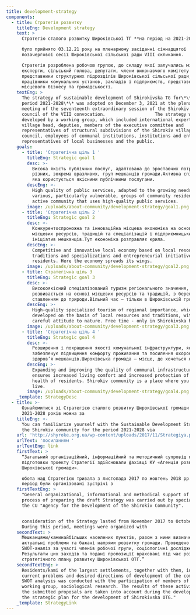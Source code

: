 ```yaml
---
title: development-strategy
components:
  - title: Стратегія розвитку
    titleEng: Development strategy
    text: >
      Стратегію сталого розвитку Широківської ТГ **на період на 2021-2028 роки**

      було прийнято 03.12.21 року на пленарному засіданні сімнадцятої
      позачергової сесії Широківської сільської ради VIII скликання.

      Стратегія розроблена робочою групою, до складу якої залучались міжнародні
      експерти, сільський голова, депутати, члени виконавчого комітету та
      представники структурних підрозділів Широківської сільської ради,
      працівники комунальних установ, закладів і підприємств, представники
      місцевого бізнесу та громадськості.
    textEng: >
      The strategy of sustainable development of Shirokivska TG for\*\* the
      period 2021-2028\*\* was adopted on December 3, 2021 at the plenary
      meeting of the seventeenth extraordinary session of the Shirokiv village
      council of the VIII convocation.                   The strategy was
      developed by a working group, which included international experts, the
      village head, deputies, members of the executive committee and
      representatives of structural subdivisions of the Shirokiv village
      council, employees of communal institutions, institutions and enterprises,
      representatives of local businesses and the public.
    goals:
      - title: 'Стратегічна ціль 1 '
        titleEng: Strategic goal 1
        desc: >-
          Висока якість публічних послуг, адаптована до зростаючих потреб
          різних, зокрема вразливих, груп мешканців громади.Активна спільнота,
          яка користується якісними публічними послугами.
        descEng: >-
          High quality of public services, adapted to the growing needs of
          various, particularly vulnerable, groups of community residents. An
          active community that uses high-quality public services.
        image: /uploads/about-community/development-strategy/goal1.png
      - title: 'Стратегічна ціль 2 '
        titleEng: Strategic goal 2
        desc: >-
          Конкурентоспроможна та інноваційна місцева економіка на основі
          місцевих ресурсів, традицій та спеціалізацій і підприємницьких
          ініціатив мешканців.Тут економіка розправляє крила.
        descEng: >-
          Competitive and innovative local economy based on local resources,
          traditions and specializations and entrepreneurial initiatives of
          residents. Here the economy spreads its wings.
        image: /uploads/about-community/development-strategy/goal2.png
      - title: Стратегічна ціль 3
        titleEng: Strategic goal 3
        desc: >-
          Високоякісний спеціалізований туризм регіонального значення, який
          розвивається на основі місцевих ресурсів та традицій, з бережним
          ставленням до природи.Вільний час – тільки в Широківській громаді.
        descEng: >-
          High-quality specialized tourism of regional importance, which is
          developed on the basis of local resources and traditions, with a
          careful attitude to nature. Free time - only in Shirokivska hromada.
        image: /uploads/about-community/development-strategy/goal3.png
      - title: 'Стратегічна ціль 4 '
        titleEng: Strategic goal 4
        desc: >-
          Розширення і покращення якості комунальної інфраструктури, яка
          забезпечує підвищення комфорту проживання та посилення охорони життя і
          здоров’я мешканців.Широківська громада – місце, де хочеться жити.
        descEng: >-
          Expanding and improving the quality of communal infrastructure, which
          ensures increased living comfort and increased protection of life and
          health of residents. Shirokiv community is a place where you want to
          live.
        image: /uploads/about-community/development-strategy/goal4.png
    _template: StrategyDesc
  - title: >-
      Ознайомитися зі Стратегією сталого розвитку Широківської громади на період
      2021-2028 років можна за 
    titleEng: >-
      You can familiarize yourself with the Sustainable Development Strategy of
      the Shirokiv community for the period 2021-2028 via 
    url: 'http://shyroke.org.ua/wp-content/uploads/2017/11/Strategiya.pdf'
    urlText: 'посиланням '
    urlTextEng: link
    firstText: >
      “Загальний організаційний, інформаційний та методичний супровід процесу
      підготовки проекту Стратегії здійснювали фахівці КУ «Агенція розвитку
      Широківської громади».

      обота над Стратегією тривала з листопада 2017 по жовтень 2018 рр. У цей
      період були організовані зустрічі з
    firstTextEng: >
      "General organizational, informational and methodical support of the
      process of preparing the draft Strategy was carried out by specialists of
      the CU "Agency for the Development of the Shirokiv Community".


      consideration of the Strategy lasted from November 2017 to October 2018.
      During this period, meetings were organized with
    secondText: >
      Мешканцями/каминайбільших населених пунктів, разом з ними визначені
      актуальні проблеми та бажані напрями розвитку громади. Проведено
      SWOT-аналіз за участі членів робочої групи, соціологічні дослідження.
      Результати цих заходів та подані пропозиції враховані під час розробки
      стратегічного плану розвитку Широківської ОТГ.”
    secondTextEng: >
      Residents/kami of the largest settlements, together with them, identified
      current problems and desired directions of development of the community. A
      SWOT analysis was conducted with the participation of members of the
      working group, sociological research. The results of these activities and
      the submitted proposals are taken into account during the development of
      the strategic plan for the development of Shirokivska OTG."
    _template: StrategyLink
---
```


